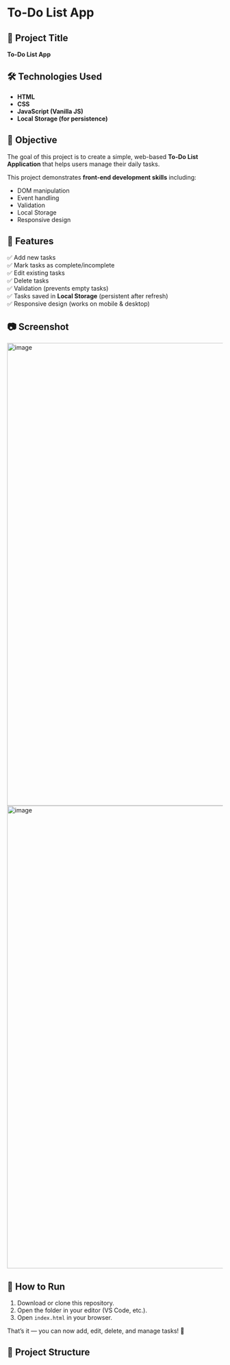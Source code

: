 # To-Do List App

## 📌 Project Title
**To-Do List App**  

## 🛠️ Technologies Used
- **HTML**
- **CSS**
- **JavaScript (Vanilla JS)**
- **Local Storage (for persistence)**

## 🎯 Objective
The goal of this project is to create a simple, web-based **To-Do List Application** that helps users manage their daily tasks.  

This project demonstrates **front-end development skills** including:
- DOM manipulation  
- Event handling  
- Validation  
- Local Storage  
- Responsive design  

## 📖 Features
✅ Add new tasks  
✅ Mark tasks as complete/incomplete  
✅ Edit existing tasks  
✅ Delete tasks  
✅ Validation (prevents empty tasks)  
✅ Tasks saved in **Local Storage** (persistent after refresh)  
✅ Responsive design (works on mobile & desktop)  

## 📷 Screenshot
  <img width="1920" height="1080" alt="image" src="https://github.com/user-attachments/assets/5c629e49-4b39-4007-8076-eeba35573cd7" />



  <img width="1920" height="1080" alt="image" src="https://github.com/user-attachments/assets/9ccd9a01-816b-4e53-a77e-bbeb47bdedee" />



## 🚀 How to Run
1. Download or clone this repository.  
2. Open the folder in your editor (VS Code, etc.).  
3. Open `index.html` in your browser.  

That’s it — you can now add, edit, delete, and manage tasks! 🎉  

## 📂 Project Structure
